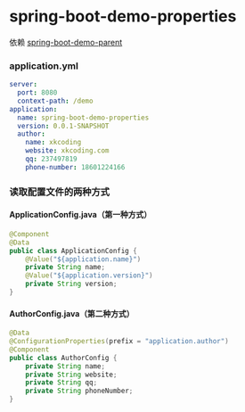 # spring-boot-demo-properties

依赖 [spring-boot-demo-parent](../spring-boot-demo-parent)

### application.yml

```yml
server:
  port: 8080
  context-path: /demo
application:
  name: spring-boot-demo-properties
  version: 0.0.1-SNAPSHOT
  author:
    name: xkcoding
    website: xkcoding.com
    qq: 237497819
    phone-number: 18601224166
```

### 读取配置文件的两种方式

#### ApplicationConfig.java（第一种方式）

```java
@Component
@Data
public class ApplicationConfig {
	@Value("${application.name}")
	private String name;
	@Value("${application.version}")
	private String version;
}
```

#### AuthorConfig.java（第二种方式）

```java
@Data
@ConfigurationProperties(prefix = "application.author")
@Component
public class AuthorConfig {
	private String name;
	private String website;
	private String qq;
	private String phoneNumber;
}
```